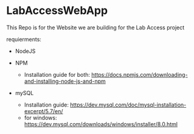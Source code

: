 # LabAccessWebApp

This Repo is for the Website we are building for the Lab Access project

requierments:

* NodeJS
* NPM
  * Installation guide for both:
    https://docs.npmjs.com/downloading-and-installing-node-js-and-npm

* mySQL
  * Installation guide: 
   https://dev.mysql.com/doc/mysql-installation-excerpt/5.7/en/
   * for windows:
     https://dev.mysql.com/downloads/windows/installer/8.0.html

